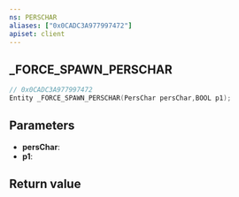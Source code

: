 ```yaml
---
ns: PERSCHAR
aliases: ["0x0CADC3A977997472"]
apiset: client
---
```

## _FORCE_SPAWN_PERSCHAR

```c
// 0x0CADC3A977997472
Entity _FORCE_SPAWN_PERSCHAR(PersChar persChar,BOOL p1);
```


## Parameters
* **persChar**:
* **p1**:

## Return value

